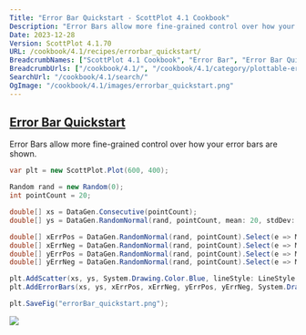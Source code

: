 ```yaml
---
Title: "Error Bar Quickstart - ScottPlot 4.1 Cookbook"
Description: "Error Bars allow more fine-grained control over how your error bars are shown."
Date: 2023-12-28
Version: ScottPlot 4.1.70
URL: /cookbook/4.1/recipes/errorbar_quickstart/
BreadcrumbNames: ["ScottPlot 4.1 Cookbook", "Error Bar", "Error Bar Quickstart"]
BreadcrumbUrls: ["/cookbook/4.1/", "/cookbook/4.1/category/plottable-error-bar", "/cookbook/4.1/recipes/errorbar_quickstart/"]
SearchUrl: "/cookbook/4.1/search/"
OgImage: "/cookbook/4.1/images/errorbar_quickstart.png"
---
```


<h2><a id='error-bar-quickstart' href='/cookbook/4.1/recipes/errorbar_quickstart/'>Error Bar Quickstart</a></h2>

Error Bars allow more fine-grained control over how your error bars are shown.

```cs
var plt = new ScottPlot.Plot(600, 400);

Random rand = new Random(0);
int pointCount = 20;

double[] xs = DataGen.Consecutive(pointCount);
double[] ys = DataGen.RandomNormal(rand, pointCount, mean: 20, stdDev: 2);

double[] xErrPos = DataGen.RandomNormal(rand, pointCount).Select(e => Math.Abs(e)).ToArray();
double[] xErrNeg = DataGen.RandomNormal(rand, pointCount).Select(e => Math.Abs(e)).ToArray();
double[] yErrPos = DataGen.RandomNormal(rand, pointCount).Select(e => Math.Abs(e)).ToArray();
double[] yErrNeg = DataGen.RandomNormal(rand, pointCount).Select(e => Math.Abs(e)).ToArray();

plt.AddScatter(xs, ys, System.Drawing.Color.Blue, lineStyle: LineStyle.Dot);
plt.AddErrorBars(xs, ys, xErrPos, xErrNeg, yErrPos, yErrNeg, System.Drawing.Color.Blue);

plt.SaveFig("errorBar_quickstart.png");
```

<img src='../../images/errorbar_quickstart.png' class='d-block mx-auto my-5' />


